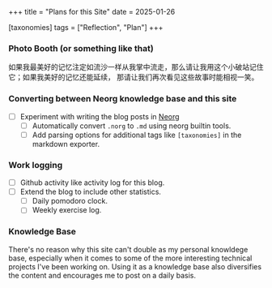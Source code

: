 +++
title = "Plans for this Site"
date = 2025-01-26

[taxonomies]
tags = ["Reflection", "Plan"]
+++

### Photo Booth (or something like that)

如果我最美好的记忆注定如流沙一样从我掌中流走，那么请让我用这个小破站记住它；如果我美好的记忆还能延续，
那请让我们再次看见这些故事时能相视一笑。

### Converting between Neorg knowledge base and this site

* [ ] Experiment with writing the blog posts in [Neorg](https://github.com/nvim-neorg/neorg)
    * [ ] Automatically convert `.norg` to `.md` using neorg builtin tools.
    * [ ] Add parsing options for additional tags like `[taxonomies]` in the
        markdown exporter.

### Work logging

* [ ] Github activity like activity log for this blog.
* [ ] Extend the blog to include other statistics.
    * [ ] Daily pomodoro clock.
    * [ ] Weekly exercise log.

### Knowledge Base

There's no reason why this site can't double as my personal knowldege base,
especially when it comes to some of the more interesting technical projects
I've been working on. Using it as a knowledge base also diversifies the content
and encourages me to post on a daily basis.
